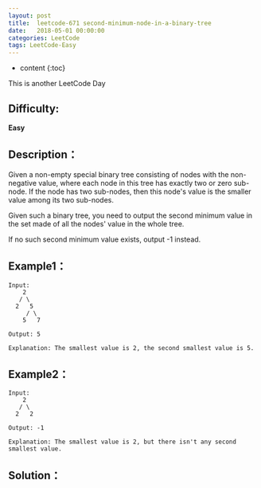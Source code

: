 ```yaml
---
layout: post
title:  leetcode-671 second-minimum-node-in-a-binary-tree
date:   2018-05-01 00:00:00
categories: LeetCode
tags: LeetCode-Easy
---
```


* content
{:toc}

This is another LeetCode Day

## Difficulty:

**Easy**

## Description：

Given a non-empty special binary tree consisting of nodes 
with the non-negative value, where each node in this tree 
has exactly two or zero sub-node. If the node has two sub-nodes, 
then this node's value is the smaller value among its two sub-nodes.

Given such a binary tree, you need to output the second minimum 
value in the set made of all the nodes' value in the whole tree.

If no such second minimum value exists, output -1 instead. 

## Example1：

```
Input: 
    2
   / \
  2   5
     / \
    5   7

Output: 5

Explanation: The smallest value is 2, the second smallest value is 5.
```

## Example2：

```
Input: 
    2
   / \
  2   2

Output: -1

Explanation: The smallest value is 2, but there isn't any second smallest value.
```

## Solution：

```

```
